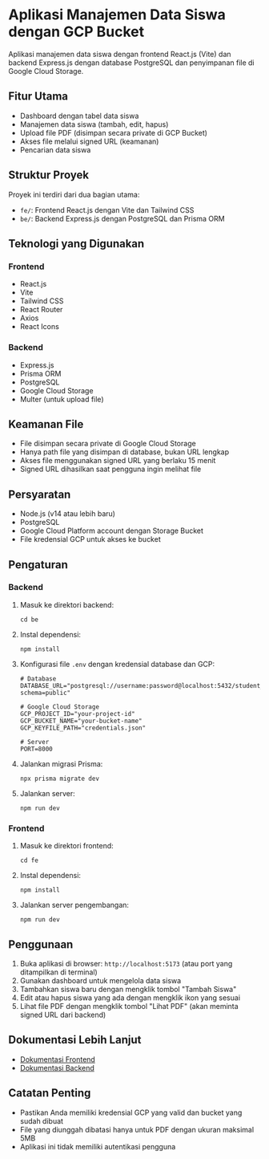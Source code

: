 # Aplikasi Manajemen Data Siswa dengan GCP Bucket

Aplikasi manajemen data siswa dengan frontend React.js (Vite) dan backend Express.js dengan database PostgreSQL dan penyimpanan file di Google Cloud Storage.

## Fitur Utama

- Dashboard dengan tabel data siswa
- Manajemen data siswa (tambah, edit, hapus)
- Upload file PDF (disimpan secara private di GCP Bucket)
- Akses file melalui signed URL (keamanan)
- Pencarian data siswa

## Struktur Proyek

Proyek ini terdiri dari dua bagian utama:

- `fe/`: Frontend React.js dengan Vite dan Tailwind CSS
- `be/`: Backend Express.js dengan PostgreSQL dan Prisma ORM

## Teknologi yang Digunakan

### Frontend
- React.js
- Vite
- Tailwind CSS
- React Router
- Axios
- React Icons

### Backend
- Express.js
- Prisma ORM
- PostgreSQL
- Google Cloud Storage
- Multer (untuk upload file)

## Keamanan File

- File disimpan secara private di Google Cloud Storage
- Hanya path file yang disimpan di database, bukan URL lengkap
- Akses file menggunakan signed URL yang berlaku 15 menit
- Signed URL dihasilkan saat pengguna ingin melihat file

## Persyaratan

- Node.js (v14 atau lebih baru)
- PostgreSQL
- Google Cloud Platform account dengan Storage Bucket
- File kredensial GCP untuk akses ke bucket

## Pengaturan

### Backend

1. Masuk ke direktori backend:
   ```
   cd be
   ```

2. Instal dependensi:
   ```
   npm install
   ```

3. Konfigurasi file `.env` dengan kredensial database dan GCP:
   ```
   # Database
   DATABASE_URL="postgresql://username:password@localhost:5432/student_db?schema=public"
   
   # Google Cloud Storage
   GCP_PROJECT_ID="your-project-id"
   GCP_BUCKET_NAME="your-bucket-name"
   GCP_KEYFILE_PATH="credentials.json"
   
   # Server
   PORT=8000
   ```

4. Jalankan migrasi Prisma:
   ```
   npx prisma migrate dev
   ```

5. Jalankan server:
   ```
   npm run dev
   ```

### Frontend

1. Masuk ke direktori frontend:
   ```
   cd fe
   ```

2. Instal dependensi:
   ```
   npm install
   ```

3. Jalankan server pengembangan:
   ```
   npm run dev
   ```

## Penggunaan

1. Buka aplikasi di browser: `http://localhost:5173` (atau port yang ditampilkan di terminal)
2. Gunakan dashboard untuk mengelola data siswa
3. Tambahkan siswa baru dengan mengklik tombol "Tambah Siswa"
4. Edit atau hapus siswa yang ada dengan mengklik ikon yang sesuai
5. Lihat file PDF dengan mengklik tombol "Lihat PDF" (akan meminta signed URL dari backend)

## Dokumentasi Lebih Lanjut

- [Dokumentasi Frontend](fe/README.md)
- [Dokumentasi Backend](be/README.md)

## Catatan Penting

- Pastikan Anda memiliki kredensial GCP yang valid dan bucket yang sudah dibuat
- File yang diunggah dibatasi hanya untuk PDF dengan ukuran maksimal 5MB
- Aplikasi ini tidak memiliki autentikasi pengguna 
